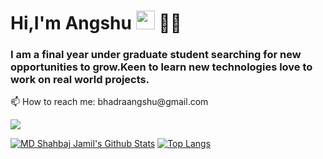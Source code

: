 # Hi,I'm Angshu  <img src="https://raw.githubusercontent.com/MartinHeinz/MartinHeinz/master/wave.gif" width="30px"> 🧑🏻
### I am a final year under graduate student searching for new opportunities to grow.Keen to learn new technologies love to work on real world projects.

<!--
**angshuBHADRA/angshuBHADRA** is a ✨ _special_ ✨ repository because its `README.md` (this file) appears on your GitHub profile.

Here are some ideas to get you started:

- 🔭 I’m currently working on ...
- 🌱 I’m currently learning ...
- 👯 I’m looking to collaborate on ...
- 🤔 I’m looking for help with ...
- 💬 Ask me about ...
-📫 How to reach me: ...
- 😄 Pronouns: ...
- ⚡ Fun fact: ...
--> 📫 How to reach me: bhadraangshu@gmail.com

![](https://komarev.com/ghpvc/?username=shahbajjamil&color=green)

[![MD Shahbaj Jamil's Github Stats](https://github-readme-stats.vercel.app/api?username=shahbajjamil&show_icons=true&theme=radical)](https://shahbajjamil.github.io/)
[![Top Langs](https://github-readme-stats.vercel.app/api/top-langs/?username=shahbajjamil&theme=gruvbox)](https://shahbajjamil.github.io/)
